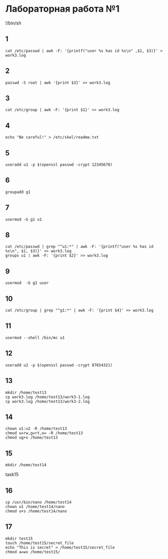 # Лабораторная работа №1
!/bin/sh
## 1
```shell
cat /etc/passwd | awk -F: '{printf("user %s has id %s\n" ,$1, $3)}' > work3.log 
```
## 2
```shell
passwd -S root | awk '{print $3}' >> work3.log 
```
## 3
```shell
cat /etc/group | awk -F: '{print $1}' >> work3.log 
```
## 4
```shell
echo "Be careful!" > /etc/skel/readme.txt 
```
## 5
```shell
useradd u1 -p $(openssl passwd -crypt 12345678) 
```
## 6
```shell
groupadd g1 
```
## 7
```shell
usermod -G g1 u1 
```
## 8
```shell
cat /etc/passwd | grep "^u1:*" | awk -F: '{printf("user %s has id %s\n", $1, $3)}' >> work3.log
groups u1 | awk -F: '{print $2}' >> work3.log
```
## 9
```shell
usermod  -G g1 user 
```
## 10
```shell
cat /etc/group | grep "^g1:*" | awk -F: '{print $4}' >> work3.log 
```
## 11
```shell
usermod --shell /bin/mc u1 
```
## 12
```shell
useradd u2 -p $(openssl passwd -crypt 87654321) 
```
## 13
```shell
mkdir /home/test13
cp work3.log /home/test13/work3-1.log
cp work3.log /home/test13/work3-2.log
```
## 14
```shell
chown u1:u2 -R /home/test13
chmod u=rw,g=rt,o= -R /home/test13
chmod ug+x /home/test13
```
## 15
```shell
mkdir /home/test14
```
task15
## 16
```shell
cp /usr/bin/nano /home/test14
chown u1 /home/test14/nano
chmod u+s /home/test14/nano
```
## 17
```shell
mkdir test15
touch /home/test15/secret_file
echo "This is secret" > /home/test15/secret_file
chmod a=wx /home/test15/
